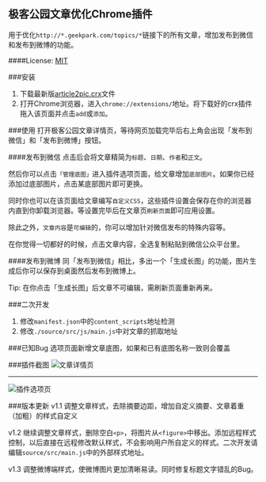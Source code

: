 极客公园文章优化Chrome插件
-----------
用于优化`http://*.geekpark.com/topics/*`链接下的所有文章，增加发布到微信和发布到微博的功能。

####License: [MIT](http://choosealicense.com/licenses/mit/)

###安装
1. 下载最新版[article2pic.crx](https://raw.githubusercontent.com/liyaodong/article2pic/master/article2pic.crx)文件
2. 打开Chrome浏览器，进入`chrome://extensions/`地址。将下载好的crx插件拖入该页面并点击`add`或`添加`。

###使用
打开极客公园文章详情页，等待网页加载完毕后右上角会出现「发布到微信」和「发布到微博」按钮。

####发布到微信
点击后会将文章精简为`标题`、`日期`、`作者`和`正文`。

然后你可以点击`「管理底图」`进入插件选项页面，给文章增加`底部图片`。如果你已经添加过底部图片，点击某底部图片即可更换。

同时你也可以在该页面给文章编写`自定义CSS`，这些插件设置会保存在你的浏览器内直到你卸载浏览器。等设置完毕后在文章页`刷新页面`即可应用设置。

除此之外，`文章内容`是`可编辑`的，你可以增加针对微信发布的特殊内容等。

在你觉得一切都好的时候，点击文章内容，全选复制粘贴到微信公众平台里。

####发布到微博
同「发布到微信」相比，多出一个「生成长图」的功能，图片生成后你可以保存到桌面然后发布到微博上。

Tip: 在你点击「生成长图」后文章不可编辑，需刷新页面重新再来。

###二次开发
1. 修改`manifest.json`中的`content_scripts`地址检测
2. 修改`./source/src/js/main.js`中对文章的抓取地址

###已知Bug
选项页面新增文章底图，如果和已有底图名称一致则会覆盖

###插件截图
![文章详情页](https://raw.githubusercontent.com/liyaodong/article2pic/master/screenshort/home.jpg)
***
![插件选项页](https://raw.githubusercontent.com/liyaodong/article2pic/master/screenshort/option.jpg)

###版本更新
v1.1 调整文章样式，去除摘要边距，增加自定义摘要、文章着重（加粗）的样式自定义


v1.2 继续调整文章样式，删除空白`<p>`，将图片从`<figure>`中移出。添加远程样式控制，以后直接在远程修改默认样式，不会影响用户所自定义的样式。二次开发请编辑`source/src/main.js`中的外部样式地址。

v1.3 调整微博端样式，使微博图片更加清晰易读。同时修复标题文字错乱的Bug。
